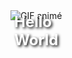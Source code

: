 <div style="position: relative; width: fit-content; display: inline-block;">
  <img src="./assets/background/github-fond.gif" alt="GIF animé" style="display: block;">
  <p style="position: absolute; top: 50%; left: 50%; transform: translate(-50%, -50%); color: white; font-size: 24px; font-weight: bold; text-shadow: 2px 2px 4px black;">
    Hello World
  </p>
</div>


